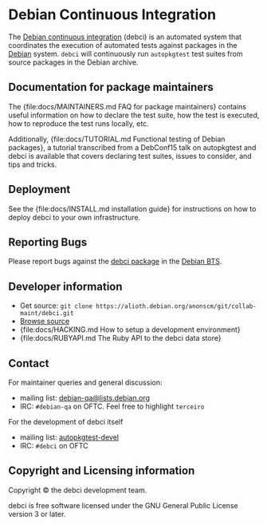 # Debian Continuous Integration

The [Debian continuous integration](..) (debci) is an automated system that
coordinates the execution of automated tests against packages in the
[Debian](http://www.debian.org/) system. `debci` will continuously run
`autopkgtest` test suites from source packages in the Debian archive.

## Documentation for package maintainers

The {file:docs/MAINTAINERS.md FAQ for package maintainers} contains useful
information on how to declare the test suite, how the test is executed,
how to reproduce the test runs locally, etc.

Additionally, {file:docs/TUTORIAL.md Functional testing of Debian packages}, a
tutorial transcribed from a DebConf15 talk on autopkgtest and debci is available
that covers declaring test suites, issues to consider, and tips and tricks.

## Deployment

See the {file:docs/INSTALL.md installation guide} for instructions on how to
deploy debci to your own infrastructure.

## Reporting Bugs

Please report bugs against the [debci package](https://bugs.debian.org/debci)
in the [Debian BTS](http://bugs.debian.org/).

## Developer information

* Get source: `git clone https://alioth.debian.org/anonscm/git/collab-maint/debci.git`
* [Browse source](http://anonscm.debian.org/gitweb/?p=collab-maint/debci.git)
* {file:docs/HACKING.md How to setup a development environment}
* {file:docs/RUBYAPI.md The Ruby API to the debci data store}

## Contact

For maintainer queries and general discussion:

* mailing list: [debian-qa@lists.debian.org](http://lists.debian.org/debian-qa/)
* IRC: `#debian-qa` on OFTC. Feel free to highlight `terceiro`

For the development of debci itself

* mailing list: [autopkgtest-devel](http://lists.alioth.debian.org/cgi-bin/mailman/listinfo/autopkgtest-devel)
* IRC: `#debci` on OFTC

## Copyright and Licensing information

Copyright © the debci development team.

debci is free software licensed under the GNU General Public License version 3
or later.

